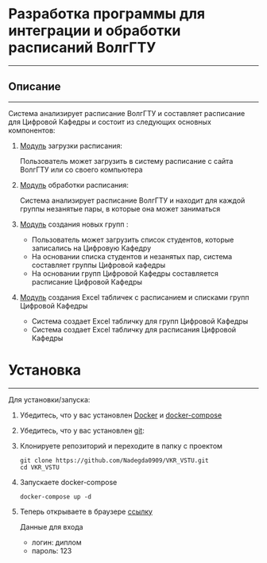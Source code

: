 # Разработка программы для интеграции и обработки расписаний ВолгГТУ

---
## Описание

---
Система анализирует расписание ВолгГТУ и составляет расписание 
для Цифровой Кафедры и состоит из следующих основных компонентов:

1. [Модуль](backend/work_with_excel_rasp/downloader.py) загрузки расписания:

   Пользователь может загрузить в систему расписание с сайта ВолгГТУ или со своего компьютера
2. [Модуль](backend/work_with_excel_rasp/parser.py) обработки расписания:
   
   Система анализирует расписание ВолгГТУ и находит для каждой группы незанятые пары, в которые она может заниматься
3. [Модуль](backend/work_with_excel_groups) создания новых групп :
   - Пользователь может загрузить список студентов, которые записались на Цифровую Кафедру
   - На основании списка студентов и незанятых пар, система составляет группы Цифровой кафедры
   - На основании групп Цифровой Кафедры составляется расписание Цифровой Кафедры
4. [Модуль](backend/work_with_ck_excel_rasp) создания Excel табличек с расписанием и списками групп Цифровой Кафедры
   - Система создает Excel табличку для групп Цифровой Кафедры
   - Система создает Excel табличку для расписания Цифровой Кафедры

# Установка

---
Для установки/запуска:
1. Убедитесь, что у вас установлен [Docker](https://www.docker.com/products/docker-desktop/)
и [docker-compose](https://docs.docker.com/compose/install/)
2. Убедитесь, что у вас установлен [git](https://www.geeksforgeeks.org/how-to-install-git-on-windows-macos-and-linux/):
3. Клонируете репозиторий и переходите в папку с проектом
   ```shell
   git clone https://github.com/Nadegda0909/VKR_VSTU.git
   cd VKR_VSTU
   ```
4. Запускаете docker-compose
   ```shell
   docker-compose up -d
   ```
5. Теперь открываете в браузере [ссылку](http://localhost:8082)
   
   Данные для входа
   - логин: диплом
   - пароль: 123
